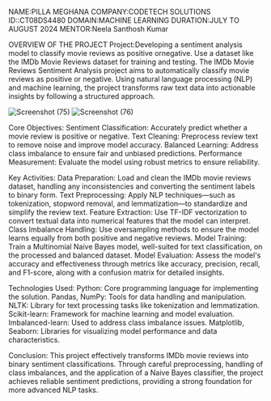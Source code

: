 NAME:PILLA MEGHANA
COMPANY:CODETECH SOLUTIONS
ID::CT08DS4480
DOMAIN:MACHINE LEARNING
DURATION:JULY TO AUGUST 2024
MENTOR:Neela Santhosh Kumar 

OVERVIEW OF THE PROJECT
Project:Developing a sentiment analysis model to classify movie reviews as positive ornegative. Use a dataset like the IMDb Movie Reviews dataset for training and testing.
The IMDb Movie Reviews Sentiment Analysis project aims to automatically classify movie reviews as positive or negative. Using natural language processing (NLP) and machine learning, the project transforms raw text data into actionable insights by following a structured approach.

![Screenshot (75)](https://github.com/user-attachments/assets/f82e0782-fedb-4515-90bf-f799c348f32e)
![Screenshot (76)](https://github.com/user-attachments/assets/08bccfaf-9519-4b1e-b02b-85cef2656eee)

Core Objectives:
Sentiment Classification: Accurately predict whether a movie review is positive or negative.
Text Cleaning: Preprocess review text to remove noise and improve model accuracy.
Balanced Learning: Address class imbalance to ensure fair and unbiased predictions.
Performance Measurement: Evaluate the model using robust metrics to ensure reliability.

Key Activities:
Data Preparation: Load and clean the IMDb movie reviews dataset, handling any inconsistencies and converting the sentiment labels to binary form.
Text Preprocessing: Apply NLP techniques—such as tokenization, stopword removal, and lemmatization—to standardize and simplify the review text.
Feature Extraction: Use TF-IDF vectorization to convert textual data into numerical features that the model can interpret.
Class Imbalance Handling: Use oversampling methods to ensure the model learns equally from both positive and negative reviews.
Model Training: Train a Multinomial Naive Bayes model, well-suited for text classification, on the processed and balanced dataset.
Model Evaluation: Assess the model's accuracy and effectiveness through metrics like accuracy, precision, recall, and F1-score, along with a confusion matrix for detailed insights.

Technologies Used:
Python: Core programming language for implementing the solution.
Pandas, NumPy: Tools for data handling and manipulation.
NLTK: Library for text processing tasks like tokenization and lemmatization.
Scikit-learn: Framework for machine learning and model evaluation.
Imbalanced-learn: Used to address class imbalance issues.
Matplotlib, Seaborn: Libraries for visualizing model performance and data characteristics.

Conclusion:
This project effectively transforms IMDb movie reviews into binary sentiment classifications. Through careful preprocessing, handling of class imbalances, and the application of a Naive Bayes classifier, the project achieves reliable sentiment predictions, providing a strong foundation for more advanced NLP tasks.






